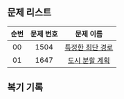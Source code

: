 ## 문제 리스트

|          순번          |       문제 번호         |        문제 이름         |
| :-----: | :-----: | :-----: | 
| 00 | 1504 | <a href="https://www.acmicpc.net/problem/1504">특정한 최단 경로</a> |
| 01 | 1647 | <a href="https://www.acmicpc.net/problem/1647">도시 분할 계획</a> |

## 복기 기록

